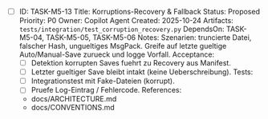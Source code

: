 - [ ] ID: TASK-M5-13
  Title: Korruptions-Recovery & Fallback
  Status: Proposed
  Priority: P0
  Owner: Copilot Agent
  Created: 2025-10-24
  Artifacts: `tests/integration/test_corruption_recovery.py`
  DependsOn: TASK-M5-04, TASK-M5-05, TASK-M5-06
  Notes:
  Szenarien: truncierte Datei, falscher Hash, ungueltiges MsgPack. Greife auf letzte gueltige Auto/Manual-Save zurueck und logge Vorfall.
  Acceptance:
  - [ ] Detektion korrupten Saves fuehrt zu Recovery aus Manifest.
  - [ ] Letzter gueltiger Save bleibt intakt (keine Ueberschreibung).
  Tests:
  - [ ] Integrationstest mit Fake-Dateien (korrupt).
  - [ ] Pruefe Log-Eintrag / Fehlercode.
  References:
  - docs/ARCHITECTURE.md
  - docs/CONVENTIONS.md

